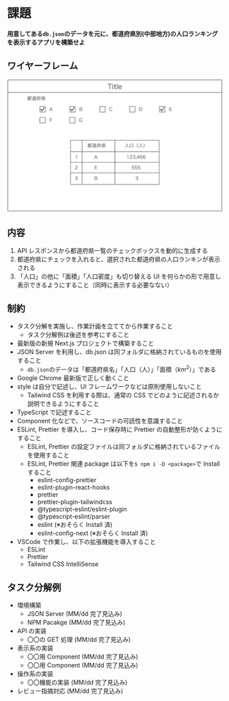 # 課題

**用意してある`db.json`のデータを元に、都道府県別(中部地方)の人口ランキングを表示するアプリを構築せよ**

## ワイヤーフレーム

![Image](./ワイヤーフレーム.png)

## 内容

1. API レスポンスから都道府県一覧のチェックボックスを動的に生成する
1. 都道府県にチェックを入れると、選択された都道府県の人口ランキンが表示される
1. 「人口」の他に「面積」「人口密度」も切り替える UI を何らかの形で用意し表示できるようにすること（同時に表示する必要なない）

## 制約

- タスク分解を実施し、作業計画を立ててから作業すること
  - タスク分解例は後述を参考にすること
- 最新版の新規 Next.js プロジェクトで構築すること
- JSON Server を利用し、db.json は同フォルダに格納されているものを使用すること
  - `db.json`のデータは「都道府県名」「人口（人）」「面積（$km^{2}）$」である
- Google Chrome 最新版で正しく動くこと
- style は自分で記述し、UI フレームワークなどは原則使用しないこと
  - Tailwind CSS を利用する際は、通常の CSS でどのように記述されるか説明できるようにすること
- TypeScript で記述すること
- Component 化などで、ソースコードの可読性を意識すること
- ESLint, Prettier を導入し、コード保存時に Prettier の自動整形が効くようにすること
  - ESLint, Prettier の設定ファイルは同フォルダに格納されているファイルを使用すること
  - ESLint, Prettier 関連 package は以下を`$ npm i -D <package>`で Install すること
    - eslint-config-prettier
    - eslint-plugin-react-hooks
    - prettier
    - prettier-plugin-tailwindcss
    - @typescript-eslint/eslint-plugin
    - @typescript-eslint/parser
    - eslint (※おそらく Install 済)
    - eslint-config-next (※おそらく Install 済)
- VSCode で作業し、以下の拡張機能を導入すること
  - ESLint
  - Prettier
  - Tailwind CSS IntelliSense

## タスク分解例

- 環境構築
  - JSON Server (MM/dd 完了見込み)
  - NPM Pacakge (MM/dd 完了見込み)
- API の実装
  - 〇〇の GET 処理 (MM/dd 完了見込み)
- 表示系の実装
  - 〇〇用 Component (MM/dd 完了見込み)
  - 〇〇用 Component (MM/dd 完了見込み)
- 操作系の実装
  - 〇〇機能の実装 (MM/dd 完了見込み)
- レビュー指摘対応 (MM/dd 完了見込み)

